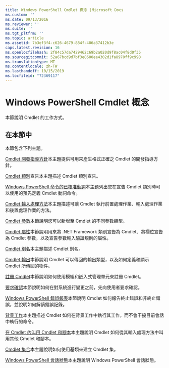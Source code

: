 ```yaml
---
title: Windows PowerShell Cmdlet 概念 |Microsoft Docs
ms.custom: ''
ms.date: 09/13/2016
ms.reviewer: ''
ms.suite: ''
ms.tgt_pltfrm: ''
ms.topic: article
ms.assetid: 7b3ef3f4-c626-4679-884f-406a37412b3e
caps.latest.revision: 16
ms.openlocfilehash: 2f84c57da7429462c69b2a020d9f8ac04f8d0f35
ms.sourcegitcommit: 52a67bcd9d7bf3e8600ea4302d1fa8970ff9c998
ms.translationtype: MT
ms.contentlocale: zh-TW
ms.lasthandoff: 10/15/2019
ms.locfileid: "72369117"
---
```

# <a name="windows-powershell-cmdlet-concepts"></a>Windows PowerShell Cmdlet 概念

本節說明 Cmdlet 的工作方式。

## <a name="in-this-section"></a>在本節中

本節包含下列主題。

[Cmdlet 開發指導方針](./cmdlet-development-guidelines.md)本主題提供可用來產生格式正確之 Cmdlet 的開發指導方針。

[Cmdlet 類別](./cmdlet-class-declaration.md)宣告本主題描述 Cmdlet 類別宣告。

[Windows PowerShell 命令的已核准動詞](./approved-verbs-for-windows-powershell-commands.md)本主題列出您在宣告 Cmdlet 類別時可以使用的預先定義 Cmdlet 動詞命令。

[Cmdlet 輸入處理方法](./cmdlet-input-processing-methods.md)本主題描述可讓 Cmdlet 執行前置處理作業、輸入處理作業和後置處理作業的方法。

[Cmdlet 參數](./cmdlet-parameters.md)本節說明您可以新增至 Cmdlet 的不同參數類型。

[Cmdlet 屬性](./cmdlet-attributes.md)本節說明用來將 .NET Framework 類別宣告為 Cmdlet、將欄位宣告為 Cmdlet 參數，以及宣告參數輸入驗證規則的屬性。

[Cmdlet 別名](./cmdlet-aliases.md)本主題描述 Cmdlet 別名。

[Cmdlet 輸出](./cmdlet-output.md)本節說明 Cmdlet 可以傳回的輸出類型，以及如何定義和顯示 Cmdlet 所傳回的物件。

[註冊 Cmdlet](./modules-and-snap-ins.md)本節說明如何使用模組和嵌入式管理單元來註冊 Cmdlet。

[要求確認](./requesting-confirmation-from-cmdlets.md)本節說明如何在對系統進行變更之前，先向使用者要求確認。

[Windows PowerShell 錯誤報表](./error-reporting-concepts.md)本節說明 Cmdlet 如何報告終止錯誤和非終止錯誤，並說明如何解讀錯誤記錄。

[背景工作](./background-jobs.md)本主題描述 Cmdlet 如何在背景工作中執行其工作，而不會干擾目前會話中執行的命令。

[在 Cmdlet 內叫用 Cmdlet 和腳本](./invoking-cmdlets-and-scripts-within-a-cmdlet.md)本主題說明 Cmdlet 如何從其輸入處理方法中叫用其他 Cmdlet 和腳本。

[Cmdlet 集合](./cmdlet-sets.md)本主題說明如何使用基類來建立 Cmdlet 集。

[Windows PowerShell 會話狀態](./windows-powershell-session-state.md)本主題說明 Windows PowerShell 會話狀態。
